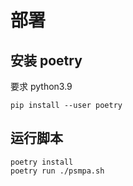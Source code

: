 # 部署

## 安装 poetry

要求 python3.9

```shell
pip install --user poetry
```

## 运行脚本

```shell
poetry install
poetry run ./psmpa.sh
```
